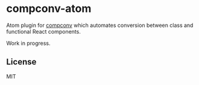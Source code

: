 # compconv-atom

Atom plugin for [compconv](https://github.com/sungwoncho/compconv) which automates conversion between class and functional React components.

Work in progress.

## License

MIT
